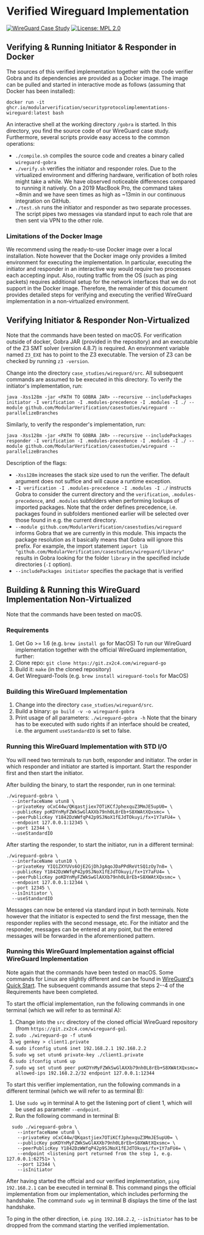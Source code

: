 # Verified Wireguard Implementation
[![WireGuard Case Study](https://github.com/ModularVerification/SecurityProtocolImplementations/actions/workflows/wireguard.yml/badge.svg?branch=main)](https://github.com/ModularVerification/SecurityProtocolImplementations/actions/workflows/wireguard.yml?query=branch%3Amain)
[![License: MPL 2.0](https://img.shields.io/badge/License-MPL%202.0-brightgreen.svg)](../LICENSE)

## Verifying & Running Initiator & Responder in Docker
The sources of this verified implementation together with the code verifier Gobra and its dependencies are provided as a Docker image.
The image can be pulled and started in interactive mode as follows (assuming that Docker has been installed):
```
docker run -it ghcr.io/modularverification/securityprotocolimplementations-wireguard:latest bash
```
An interactive shell at the working directory `/gobra` is started.
In this directory, you find the source code of our WireGuard case study.
Furthermore, several scripts provide easy access to the common operations:
- `./compile.sh` compiles the source code and creates a binary called `wireguard-gobra`
- `./verify.sh` verifies the initiator and responder roles. Due to the virtualized environment and differing hardware, verification of both roles might take a while. We have observed noticeable differences compared to running it natively. On a 2019 MacBook Pro, the command takes ~8min and we have seen times as high as ~13min in our continuous integration on GitHub.
- `./test.sh` runs the initiator and responder as two separate processes. The script pipes two messages via standard input to each role that are then sent via VPN to the other role.

### Limitations of the Docker Image
We recommend using the ready-to-use Docker image over a local installation.
Note however that the Docker image only provides a limited environment for executing the implementation.
In particular, executing the initiator and responder in an interactive way would require two processes each accepting input.
Also, routing traffic from the OS (such as ping packets) requires additional setup for the network interfaces that we do not support in the Docker image.
Therefore, the remainder of this document provides detailed steps for verifying and executing the verified WireGuard implementation in a non-virtualized environment.


## Verifying Initiator & Responder Non-Virtualized
Note that the commands have been tested on macOS.
For verification outside of docker, Gobra JAR (provided in the repository) and an executable of the Z3 SMT solver (version 4.8.7) is required. An environment variable named `Z3_EXE` has to point to the Z3 executable.
The version of Z3 can be checked by running `z3 -version`.

Change into the directory `case_studies/wireguard/src`. All subsequent commands are assumed to be executed in this directory.
To verify the initiator's implementation, run:
```
java -Xss128m -jar <PATH TO GOBRA JAR> --recursive --includePackages initiator -I verification -I .modules-precedence -I .modules -I ./ --module github.com/ModularVerification/casestudies/wireguard --parallelizeBranches
```

Similarly, to verify the responder's implementation, run:
```
java -Xss128m -jar <PATH TO GOBRA JAR> --recursive --includePackages responder -I verification -I .modules-precedence -I .modules -I ./ --module github.com/ModularVerification/casestudies/wireguard --parallelizeBranches
```

Description of the flags:
- `-Xss128m` increases the stack size used to run the verifier. The default argument does not suffice and will cause a runtime exception.
- `-I verification -I .modules-precedence -I .modules -I ./` instructs Gobra to consider the current directory and the `verification`, `.modules-precedence`, and `.modules` subfolders when performing lookups of imported packages. Note that the order defines precedence, i.e. packages found in subfolders mentioned earlier will be selected over those found in e.g. the current directory.
- `--module github.com/ModularVerification/casestudies/wireguard` informs Gobra that we are currently in this module. This impacts the package resolution as it basically means that Gobra will ignore this prefix. For example, the import statement `import lib "github.com/ModularVerification/casestudies/wireguard/library"` results in Gobra looking for the folder `library` in the specified include directories (`-I` option).
- `--includePackages initiator` specifies the package that is verified


## Building & Running this WireGuard Implementation Non-Virtualized
Note that the commands have been tested on macOS.

### Requirements
1. Get Go >= 1.6 (e.g. `brew install go` for MacOS)
To run our WireGuard implementation together with the official WireGuard implementation, further:
2. Clone repo: `git clone https://git.zx2c4.com/wireguard-go`
3. Build it: `make` (in the cloned repository)
4. Get Wireguard-Tools (e.g. `brew install wireguard-tools` for MacOS)

### Building this WireGuard Implementation
1. Change into the directory `case_studies/wireguard/src`. 
2. Build a binary: `go build -v -o wireguard-gobra`
3. Print usage of all parameters: `./wireguard-gobra -h` 
Note that the binary has to be executed with sudo rights if an interface should be created, i.e. the argument `useStandardIO` is set to false.

### Running this WireGuard Implementation with STD I/O
You will need two terminals to run both, responder and initiator.
The order in which responder and initiator are started is important.
Start the responder first and then start the initiator.

After building the binary, to start the responder, run in one terminal:
  ```
  ./wireguard-gobra \
    --interfaceName utun8 \
    --privateKey oCxC44w/QKqastjiex7OTiKCfJphexquZ3MmJE5upU0= \
    --publicKey poKDYnMyFZWkSwGlAXXb79nh0L8rEb+S8XWAtXQxsmc= \
    --peerPublicKey Y1842DzWWfqP42p9SJNoX1fEJdTOkuyi/fx+1Y7aFU4= \
    --endpoint 127.0.0.1:12345 \
    --port 12344 \
    --useStandardIO
  ```

After starting the responder, to start the initiator, run in a different terminal:
  ```
  ./wireguard-gobra \
    --interfaceName utun10 \
    --privateKey YIQ1ZXYUVs6OjE2GjDhJgAqoJDaPPdReVtSQ1zOy7n8= \
    --publicKey Y1842DzWWfqP42p9SJNoX1fEJdTOkuyi/fx+1Y7aFU4= \
    --peerPublicKey poKDYnMyFZWkSwGlAXXb79nh0L8rEb+S8XWAtXQxsmc= \
    --endpoint 127.0.0.1:12344 \
    --port 12345 \
    --isInitiator \
    --useStandardIO
  ```

Messages can now be entered via standard input in both terminals. Note however that the initiator is expected to send the first message, then the responder replies with the second message, etc. For the initiator and the responder, messages can be entered at any point, but the entered messages will be forwarded in the aforementioned pattern.


### Running this WireGuard Implementation against official WireGuard Implementation
Note again that the commands have been tested on macOS. Some commands for Linux are slightly different and can be found in [WireGuard's Quick Start](https://www.wireguard.com/quickstart/). The subsequent commands assume that steps 2--4 of the Requirements have been completed.

To start the official implementation, run the following commands in one terminal (which we will refer to as terminal A):
1. Change into the `src` directory of the cloned official WireGuard repository (from `https://git.zx2c4.com/wireguard-go`).
2. `sudo ./wireguard-go -f utun6`
3. `wg genkey > client1.private`
4. `sudo ifconfig utun6 inet 192.168.2.1 192.168.2.2`
5. `sudo wg set utun6 private-key ./client1.private`
6. `sudo ifconfig utun6 up`
7. `sudo wg set utun6 peer poKDYnMyFZWkSwGlAXXb79nh0L8rEb+S8XWAtXQxsmc= allowed-ips 192.168.2.2/32 endpoint 127.0.0.1:12344` 

To start this verifier implementation, run the following commands in a different terminal (which we will refer to as terminal B):
1. Use `sudo wg` in terminal A to get the listening port of client 1, which will be used as parameter `--endpoint`.
2. Run the following command in terminal B:
```
  sudo ./wireguard-gobra \
    --interfaceName utun8 \
    --privateKey oCxC44w/QKqastjiex7OTiKCfJphexquZ3MmJE5upU0= \
    --publicKey poKDYnMyFZWkSwGlAXXb79nh0L8rEb+S8XWAtXQxsmc= \
    --peerPublicKey Y1842DzWWfqP42p9SJNoX1fEJdTOkuyi/fx+1Y7aFU4= \
    --endpoint <listening port returned from the step 1, e.g. 127.0.0.1:62751> \
    --port 12344 \
    --isInitiator
```

After having started the official and our verified implementation, `ping 192.168.2.1` can be executed in terminal B.
This command pings the official implementation from our implementation, which includes performing the handshake.
The command `sudo wg` in terminal B displays the time of the last handshake.

To ping in the other direction, i.e. `ping 192.168.2.2`, `--isInitiator` has to be dropped from the command starting the verified implementation.
